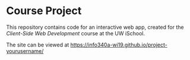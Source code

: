# Course Project

This repository contains code for an interactive web app, created for the _Client-Side Web Development_ course at the UW iSchool.

The site can be viewed at <https://info340a-wi19.github.io/project-yourusername/>
